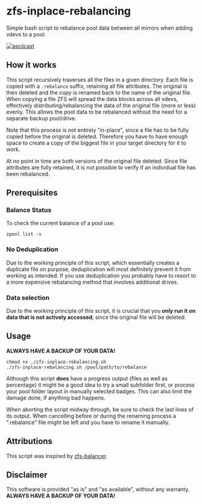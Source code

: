 # zfs-inplace-rebalancing
Simple bash script to rebalance pool data between all mirrors when adding vdevs to a pool.

[![asciicast](https://asciinema.org/a/350222.svg)](https://asciinema.org/a/350222)

## How it works

This script recursively traverses all the files in a given directory. Each file is copied with a `.rebalance` suffix, retaining all file attributes. The original is then deleted and the *copy* is renamed back to the name of the original file. When copying a file ZFS will spread the data blocks across all vdevs, effectively distributing/rebalancing the data of the original file (more or less) evenly. This allows the pool data to be rebalanced without the need for a separate backup pool/drive.

Note that this process is not entirely "in-place", since a file has to be fully copied before the original is deleted. Therefore you have to have enough space to create a copy of the biggest file in your target directory for it to work.

At no point in time are both versions of the original file deleted.
Since file attributes are fully retained, it is not possible to verify if an individual file has been rebalanced.

## Prerequisites

### Balance Status

To check the current balance of a pool use:

```
zpool list -v
```

### No Deduplication

Due to the working principle of this script, which essentially creates a duplicate file on purpose, deduplication will most definitely prevent it from working as intended. If you use deduplication you probably have to resort to a more expensive rebalancing method that involves additional drives.

### Data selection

Due to the working principle of this script, it is crucial that you **only run it on data that is not actively accessed**, since the original file will be deleted.

## Usage

**ALWAYS HAVE A BACKUP OF YOUR DATA!**

```
chmod +x ./zfs-inplace-rebalancing.sh
./zfs-inplace-rebalancing.sh /pool/path/to/rebalance
```

Although this script **does** have a progress output (files as well as percentage) it might be a good idea to try a small subfolder first, or process your pool folder layout in manually selected badges. This can also limit the damage done, if anything bad happens.

When aborting the script midway through, be sure to check the last lines of its output. When cancelling before or during the renaming process a ".rebalance" file might be left and you have to rename it manually.

## Attributions

This script was inspired by [zfs-balancer](https://github.com/programster/zfs-balancer).

## Disclaimer

This software is provided "as is" and "as available", without any warranty.  
**ALWAYS HAVE A BACKUP OF YOUR DATA!**
